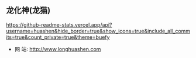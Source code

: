 ## 龙化神(龙猫)

https://github-readme-stats.vercel.app/api?username=huashen&hide_border=true&show_icons=true&include_all_commits=true&count_private=true&theme=buefy

- 网   站: http://www.longhuashen.com
